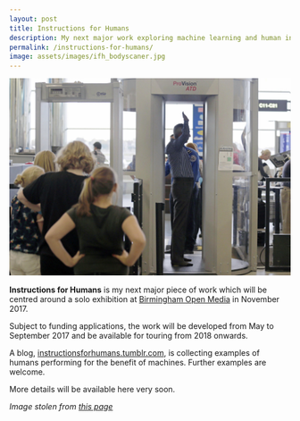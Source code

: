 ```yaml
---
layout: post
title: Instructions for Humans
description: My next major work exploring machine learning and human interactions.
permalink: /instructions-for-humans/
image: assets/images/ifh_bodyscaner.jpg
---
```


![](/assets/images/ifh_bodyscaner.jpg)


**Instructions for Humans** is my next major piece of work which will be centred around a solo exhibition at [Birmingham Open Media](http://bom.org.uk) in November 2017. 

Subject to funding applications, the work will be developed from May to September 2017 and be available for touring from 2018 onwards. 

A blog, [instructionsforhumans.tumblr.com](https://instructionsforhumans.tumblr.com), is collecting examples of humans performing for the benefit of machines. Further examples are welcome. 

More details will be available here very soon. 

*Image stolen from [this page](https://www.engadget.com/2015/12/22/tsa-scan-updates/)*
